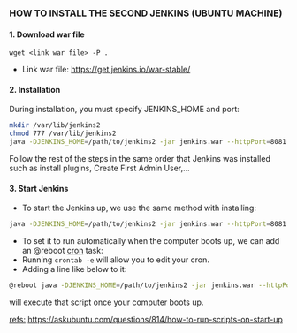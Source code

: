 ### HOW TO INSTALL THE SECOND JENKINS (UBUNTU MACHINE)
#### 1. Download war file
```
wget <link war file> -P . 
```
* Link war file: https://get.jenkins.io/war-stable/ <stable version>

#### 2. Installation
During installation, you must specify JENKINS_HOME and port: 
```sh
mkdir /var/lib/jenkins2
chmod 777 /var/lib/jenkins2
java -DJENKINS_HOME=/path/to/jenkins2 -jar jenkins.war --httpPort=8081
```
Follow the rest of the steps in the same order that Jenkins was installed such as install plugins, Create First Admin User,...

#### 3. Start Jenkins
* To start the Jenkins up, we use the same method with installing:
```sh
java -DJENKINS_HOME=/path/to/jenkins2 -jar jenkins.war --httpPort=8081  
```
* To set it to run automatically when the computer boots up, we can add an @reboot [cron](http://en.wikipedia.org/wiki/Cron) task:
* Running ```crontab -e``` will allow you to edit your cron.
* Adding a line like below to it:
```sh
@reboot java -DJENKINS_HOME=/path/to/jenkins2 -jar jenkins.war --httpPort=8081
```
will execute that script once your computer boots up.

<u>refs:</u> https://askubuntu.com/questions/814/how-to-run-scripts-on-start-up



